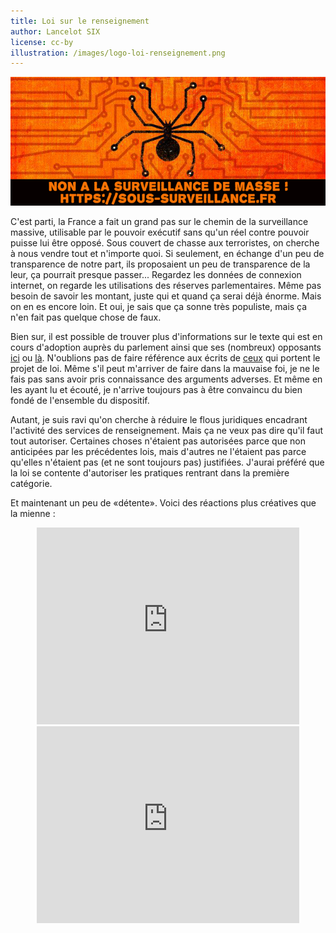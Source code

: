 ```yaml
---
title: Loi sur le renseignement
author: Lancelot SIX
license: cc-by
illustration: /images/logo-loi-renseignement.png
---
```

<center>
<img src="/images/2015/bandeau_non_loi_renseignement.gif" alt="Non à la loi sur le renseignement" class="img-responsive" />
</center>

C'est parti, la France a fait un grand pas sur le chemin de la surveillance massive, utilisable par le pouvoir exécutif sans qu'un réel contre pouvoir puisse lui être opposé. Sous couvert de chasse aux terroristes, on cherche à nous vendre tout et n'importe quoi. Si seulement, en échange d'un peu de transparence de notre part, ils proposaient un peu de transparence de la leur, ça pourrait presque passer... Regardez les données de connexion internet, on regarde les utilisations des réserves parlementaires. Même pas besoin de savoir les montant, juste qui et quand ça serai déjà énorme. Mais on en es encore loin. Et oui, je sais que ça sonne très populiste, mais ça n'en fait pas quelque chose de faux.

Bien sur, il est possible de trouver plus d'informations sur le texte qui est en cours d'adoption auprès du parlement ainsi que ses (nombreux) opposants [ici](https://sous-surveillance.fr/) ou [là](http://isabelleattard.fr/blog/2015/04/loi-renseignement-une-rare-unanimite-contre-2/). N'oublions pas de faire référence aux écrits de [ceux](http://www.urvoas.bzh/2015/04/03/loi-renseignement-preciser-encadrer-controler/) qui portent le projet de loi. Même s'il peut m'arriver de faire dans la mauvaise foi, je ne le fais pas sans avoir pris connaissance des arguments adverses. Et même en les ayant lu et écouté, je n'arrive toujours pas à être convaincu du bien fondé de l'ensemble du dispositif.

Autant, je suis ravi qu'on cherche à réduire le flous juridiques encadrant l'activité des services de renseignement. Mais ça ne veux pas dire qu'il faut tout autoriser. Certaines choses n'étaient pas autorisées parce que non anticipées par les précédentes lois, mais d'autres ne l'étaient pas parce qu'elles n'étaient pas (et ne sont toujours pas) justifiées. J'aurai préféré que la loi se contente d'autoriser les pratiques rentrant dans la première catégorie.

Et maintenant un peu de «détente». Voici des réactions plus créatives que la mienne :

<center>
<iframe width="420" height="315" src="https://www.youtube.com/embed/90L28nunboU" frameborder="0" allowfullscreen></iframe>
<iframe width="420" height="315" src="https://www.youtube.com/embed/UBdVr9Kj6nc" frameborder="0" allowfullscreen></iframe>
</center>
